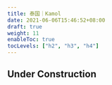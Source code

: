 ```yaml
---
title: 泰国｜Kamol
date: 2021-06-06T15:46:52+08:00
draft: true
weight: 11
enableToc: true
tocLevels: ["h2", "h3", "h4"]
---
```


## Under Construction

